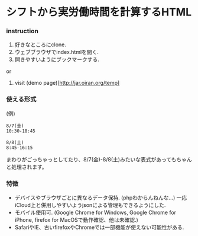 # シフトから実労働時間を計算するHTML

### instruction
1. 好きなところにclone.
2. ウェブブラウザでindex.htmlを開く.
3. 開きやすいようにブックマークする.

or

1. visit (demo page)[http://jar.oiran.org/temp] 

### 使える形式
(例)
```
8/7(金)
10:30-18:45

8/8(土)
8:45-16:15
```
まわりがごっちゃっとしてたり、8/7(金)-8/8(土)みたいな表式があってもちゃんと処理されます。

### 特徴
 - デバイスやブラウザごとに異なるデータ保持. (phpわからんねんな...) 一応iCloud上と併用しやすいようjsonによる管理もできるようにした.
 - モバイル使用可. (Google Chrome for Windows, Google Chrome for iPhone, firefox for MacOSで動作確認、他は未確認.)
 - SafariやIE、古いfirefoxやChromeでは一部機能が使えない可能性がある.
